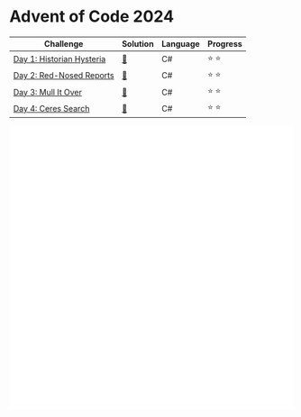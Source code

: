 # Advent of Code 2024

| Challenge | Solution | Language | Progress        |
|---|---|---|---|
|[Day 1: Historian Hysteria](https://adventofcode.com/2024/day/1)    | [🔑](https://github.com/mamjow/adventofcode2024/blob/main/Days/Day1.cs)   | C#       | :star: :star: |           
|[Day 2: Red-Nosed Reports](https://adventofcode.com/2024/day/2)    | [🔑](https://github.com/mamjow/adventofcode2024/blob/main/Days/Day2.cs)   | C#       | :star: :star: |   
|[Day 3: Mull It Over](https://adventofcode.com/2024/day/3)    | [🔑](https://github.com/mamjow/adventofcode2024/blob/main/Days/Day3.cs)   | C#       | :star: :star: |   
|[Day 4: Ceres Search](https://adventofcode.com/2024/day/4)    | [🔑](https://github.com/mamjow/adventofcode2024/blob/main/Days/Day4.cs)   | C#       | :star: :star: |  


![track](img.svg)